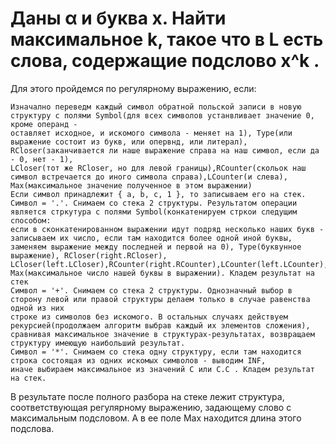 # Даны α и буква x. Найти максимальное k, такое что в L есть слова, содержащие подслово x^k .

Для этого пройдемся по регулярному выражению, если:

    Изначално переведм каждый символ обратной польской записи в новую структуру с полями Symbol(для всех символов устанвливает значение 0, кроме операнд - 
    оставляет исходное, и искомого символа - меняет на 1), Type(или выражение состоит из букв, или опервнд, или литерал), 
    RCloser(заканчивается ли наше выражение справа на наш символ, если да - 0, нет - 1), 
    LCloser(тот же RCloser, но для левой границы),RCounter(скольок наш символ встречается до иного символа справа),LCounter(и слева), 
    Max(максимальное значение полученное в этом выражении)
    Если символ принадлежит { a, b, c, 1 }, то записываем его на стек. 
    Символ = '.'. Снимаем со стека 2 структуры. Результатом операции является стркутура с полями Symbol(конкатенируем стркои следущим способом: 
    если в сконкатенированном выражении идут подряд несколько наших букв - записываем их число, если там находится более одной иной буквы, 
    заменяем выражение между последней и первой на 0), Type(буквунное выражение), RCloser(right.RCloser), 
    LCloser(left.LCloser),RCounter(right.RCounter),LCounter(left.LCounter), Max(максимальное число нашей буквы в выражении). Кладем результат на стек
    Символ = '+'. Снимаем со стека 2 структуры. Однозначный выбор в сторону левой или правой структуры делаем только в случае равенства одной из них
    строке из символов без искомого. В остальных случаях действуем рекурсией(продолжаем алгоритм выбрав каждый их элементов сложения),
    сравнивая максимальное значение в структурах-результатах, возвращаем структуру имеющую наибольший результат.
    Символ = '*'. Снимаем со стека одну структуру, если там находится строка состоящая из одних искомых символов - выводим INF, 
    иначе выбираем максимальное из значений С или С.С . Кладем результат на стек.

В результате после полного разбора на стеке лежит структура, соответствующая регулярному выражению, задающему слово с максимальным подсловом. 
А в ее поле Max находится длина этого подслова.
